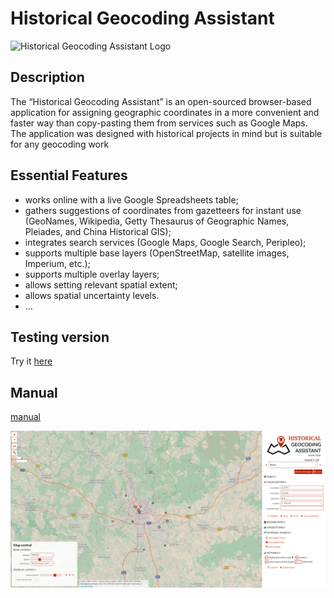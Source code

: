 # Historical Geocoding Assistant

![Historical Geocoding Assistant Logo](./imgs/logo.png=250x "Historical Geocoding Assistant Logo")

## Description

The “Historical Geocoding Assistant” is an open-sourced browser-based application for assigning geographic coordinates in a more convenient and faster way than copy-pasting them from services such as Google Maps. The application was designed with historical projects in mind but is suitable for any geocoding work

## Essential Features

- works online with a live Google Spreadsheets table;
- gathers suggestions of coordinates from gazetteers for instant use (GeoNames, Wikipedia, Getty Thesaurus of Geographic Names, Pleiades, and China Historical GIS);
- integrates search services (Google Maps, Google Search, Peripleo);
- supports multiple base layers (OpenStreetMap, satellite images, Imperium, etc.);
- supports multiple overlay layers;
- allows setting relevant spatial extent;
- allows spatial uncertainty levels.
- ...

## Testing version

Try it [here](http://hde.geogr.muni.cz/hga/)

## Manual

[manual](https://github.com/adammertel/historical-geocoder-assistant/tree/master/manual)

![alt text](./imgs/layout.png "Historical Geocoding Assistant Screen")
